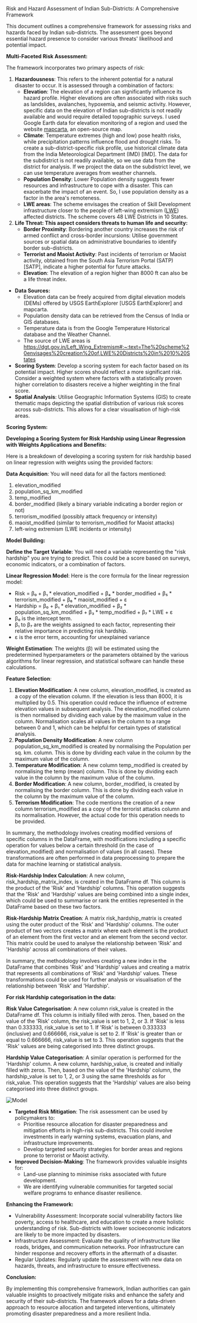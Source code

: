 Risk and Hazard Assessment of Indian Sub-Districts: A Comprehensive Framework

This document outlines a comprehensive framework for assessing risks and hazards faced by Indian sub-districts. The assessment goes beyond essential hazard presence to consider various threats' likelihood and potential impact.

**Multi-Faceted Risk Assessment:**

The framework incorporates two primary aspects of risk:

1. **Hazardousness**: This refers to the inherent potential for a natural disaster to occur. It is assessed through a combination of factors:
    - **Elevation**: The elevation of a region can significantly influence its hazard profile. Higher elevations are often associated with risks such as landslides, avalanches, hypoxemia, and seismic activity. However, specific data on the elevation of Indian sub-districts is not readily available and would require detailed topographic surveys. I used Google Earth data for elevation monitoring of a region and used the website [mapcarta](https://mapcarta.com/), an open-source map.
    - **Climate**: Temperature extremes (high and low) pose health risks, while precipitation patterns influence flood and drought risks. To create a sub-district-specific risk profile, use historical climate data from the India Meteorological Department (IMD) \[IMD\]. The data for the subdistrict is not readily available, so we use data from the district for analysis. If we project the data on the subdistrict level, we can use temperature averages from weather channels.
    - **Population Density**: Lower Population density suggests fewer resources and infrastructure to cope with a disaster. This can exacerbate the impact of an event. So, I use population density as a factor in the area's remoteness.
    - **LWE areas**: The scheme envisages the creation of Skill Development infrastructure closer to the people of left-wing extremism ([LWE](https://dgt.gov.in/Left_Wing_Extremism#:~:text=The%20scheme%20envisages%20creation%20of,LWE%20Districts%20in%2010%20States.)) affected districts. The scheme covers 48 LWE Districts in 10 States.
2. **Life Threat: This aspect considers threats to human life and security:**
    - **Border Proximity**: Bordering another country increases the risk of armed conflict and cross-border incursions: Utilise government sources or spatial data on administrative boundaries to identify border sub-districts.
    - **Terrorist and Maoist Activity**: Past incidents of terrorism or Maoist activity, obtained from the South Asia Terrorism Portal (SATP) \[SATP\], indicate a higher potential for future attacks.
    - **Elevation**: The elevation of a region higher than 8000 ft can also be a life threat index.

- **Data Sources:**
  - Elevation data can be freely acquired from digital elevation models (DEMs) offered by USGS EarthExplorer \[USGS EarthExplorer\] and mapcarta.
  - Population density data can be retrieved from the Census of India or GIS databases.
  - Temperature data is from the Google Temperature Historical database and the Weather Channel.
  - The source of LWE areas is <https://dgt.gov.in/Left_Wing_Extremism#:~:text=The%20scheme%20envisages%20creation%20of,LWE%20Districts%20in%2010%20States>
- **Scoring System**: Develop a scoring system for each factor based on its potential impact. Higher scores should reflect a more significant risk. Consider a weighted system where factors with a statistically proven higher correlation to disasters receive a higher weighting in the final score.
- **Spatial Analysis**: Utilise Geographic Information Systems (GIS) to create thematic maps depicting the spatial distribution of various risk scores across sub-districts. This allows for a clear visualisation of high-risk areas.

**Scoring System:**

**Developing a Scoring System for Risk Hardship using Linear Regression with Weights Applications and Benefits:**

Here is a breakdown of developing a scoring system for risk hardship based on linear regression with weights using the provided factors:

**Data Acquisition**: You will need data for all the factors mentioned:

1. elevation_modified
2. population_sq_km_modified
3. temp_modified
4. border_modified (likely a binary variable indicating a border region or not)
5. terrorism_modified (possibly attack frequency or intensity)
6. maoist_modified (similar to terrorism_modified for Maoist attacks)
7. left-wing extremism (LWE incidents or intensity)

**Model Building:**

**Define the Target Variable**: You will need a variable representing the "risk hardship" you are trying to predict. This could be a score based on surveys, economic indicators, or a combination of factors.

**Linear Regression Model**: Here is the core formula for the linear regression model:

- Risk = β₀ + β₁ \* elevation_modified + β₄ \* border_modified + β₅ \* terrorism_modified + β₆ \* maoist_modified + ε
- Hardship  = β₀ + β₁ \* elevation_modified + β₂ \* population_sq_km_modified + β₃ \* temp_modified + β₇ \* LWE + ε
- β₀ is the intercept term.
- β₁ to β₇ are the weights assigned to each factor, representing their relative importance in predicting risk hardship.
- ε is the error term, accounting for unexplained variance

**Weight Estimation**: The weights (β) will be estimated using the predetermined hyperparameters or the parameters obtained by the various algorithms for linear regression, and statistical software can handle these calculations.

**Feature Selection**:

1. **Elevation Modification**: A new column, elevation_modified, is created as a copy of the elevation column. If the elevation is less than 8000, it is multiplied by 0.5. This operation could reduce the influence of extreme elevation values in subsequent analysis. The elevation_modified column is then normalised by dividing each value by the maximum value in the column. Normalisation scales all values in the column to a range between 0 and 1, which can be helpful for certain types of statistical analysis.
2. **Population Density Modification**: A new column population_sq_km_modified is created by normalising the Population per sq. km. column. This is done by dividing each value in the column by the maximum value of the column.
3. **Temperature Modification**: A new column temp_modified is created by normalising the temp (mean) column. This is done by dividing each value in the column by the maximum value of the column.
4. **Border Modification**: A new column, border_modified, is created by normalising the border column. This is done by dividing each value in the column by the maximum value of the column.
5. **Terrorism Modification**: The code mentions the creation of a new column terrorism_modified as a copy of the terrorist attacks column and its normalisation. However, the actual code for this operation needs to be provided.

In summary, the methodology involves creating modified versions of specific columns in the DataFrame, with modifications including a specific operation for values below a certain threshold (in the case of elevation_modified) and normalisation of values (in all cases). These transformations are often performed in data preprocessing to prepare the data for machine learning or statistical analysis.

**Risk-Hardship Index Calculation**: A new column, risk_hardship_matrix_index, is created in the DataFrame df. This column is the product of the 'Risk' and 'Hardship' columns. This operation suggests that the 'Risk' and 'Hardship' values are being combined into a single index, which could be used to summarise or rank the entities represented in the DataFrame based on these two factors.

**Risk-Hardship Matrix Creation**: A matrix risk_hardship_matrix is created using the outer product of the 'Risk' and 'Hardship' columns. The outer product of two vectors creates a matrix where each element is the product of an element from the first vector and an element from the second vector. This matrix could be used to analyse the relationship between 'Risk' and 'Hardship' across all combinations of their values.

In summary, the methodology involves creating a new index in the DataFrame that combines 'Risk' and 'Hardship' values and creating a matrix that represents all combinations of 'Risk' and 'Hardship' values. These transformations could be used for further analysis or visualisation of the relationship between 'Risk' and 'Hardship'.

**For risk Hardship categorisation in the data:**

**Risk Value Categorisation**: A new column risk_value is created in the DataFrame df. This column is initially filled with zeros. Then, based on the value of the 'Risk' column, the risk_value is set to 1, 2, or 3. If 'Risk' is less than 0.333333, risk_value is set to 1. If 'Risk' is between 0.333333 (inclusive) and 0.666666, risk_value is set to 2. If 'Risk' is greater than or equal to 0.666666, risk_value is set to 3. This operation suggests that the 'Risk' values are being categorised into three distinct groups.

**Hardship Value Categorisation**: A similar operation is performed for the 'Hardship' column. A new column, hardship_value, is created and initially filled with zeros. Then, based on the value of the 'Hardship' column, the hardship_value is set to 1, 2, or 3 using the same thresholds as for risk_value. This operation suggests that the 'Hardship' values are also being categorised into three distinct groups.

![Model]((https://github.com/harshitIIITD/risk-hardship-for-allowances/blob/Images/Picture1.png?raw=true))

- **Targeted Risk Mitigation**: The risk assessment can be used by policymakers to:
  - Prioritise resource allocation for disaster preparedness and mitigation efforts in high-risk sub-districts. This could involve investments in early warning systems, evacuation plans, and infrastructure improvements.
  - Develop targeted security strategies for border areas and regions prone to terrorist or Maoist activity.
- **Improved Decision-Making**: The framework provides valuable insights for:
  - Land-use planning to minimise risks associated with future development.
  - We are identifying vulnerable communities for targeted social welfare programs to enhance disaster resilience.

**Enhancing the Framework:**

- Vulnerability Assessment: Incorporate social vulnerability factors like poverty, access to healthcare, and education to create a more holistic understanding of risk. Sub-districts with lower socioeconomic indicators are likely to be more impacted by disasters.
- Infrastructure Assessment: Evaluate the quality of infrastructure like roads, bridges, and communication networks. Poor infrastructure can hinder response and recovery efforts in the aftermath of a disaster.
- Regular Updates: Regularly update the assessment with new data on hazards, threats, and infrastructure to ensure effectiveness.

**Conclusion:**

By implementing this comprehensive framework, Indian authorities can gain valuable insights to proactively mitigate risks and enhance the safety and security of their sub-districts. The framework allows for a data-driven approach to resource allocation and targeted interventions, ultimately promoting disaster preparedness and a more resilient India.
